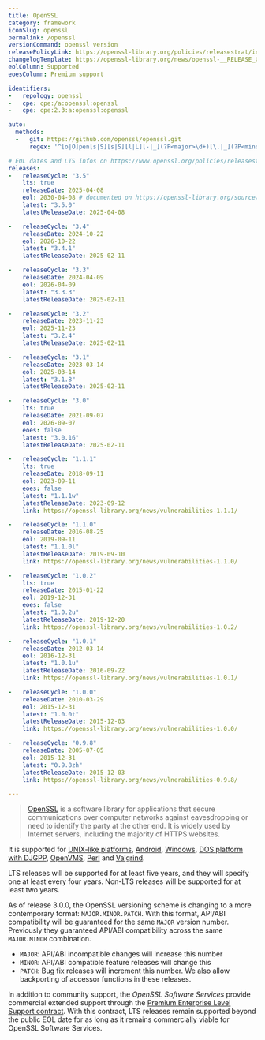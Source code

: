 ```yaml
---
title: OpenSSL
category: framework
iconSlug: openssl
permalink: /openssl
versionCommand: openssl version
releasePolicyLink: https://openssl-library.org/policies/releasestrat/index.html
changelogTemplate: https://openssl-library.org/news/openssl-__RELEASE_CYCLE__-notes/index.html
eolColumn: Supported
eoesColumn: Premium support

identifiers:
-   repology: openssl
-   cpe: cpe:/a:openssl:openssl
-   cpe: cpe:2.3:a:openssl:openssl

auto:
  methods:
  -   git: https://github.com/openssl/openssl.git
      regex: '^[o|O]pen[s|S][s|S][l|L][-|_](?P<major>\d+)[\.|_](?P<minor>\d+)[\.|_](?P<patch>\d+\w{0,2})?$'

# EOL dates and LTS infos on https://www.openssl.org/policies/releasestrat.html
releases:
-   releaseCycle: "3.5"
    lts: true
    releaseDate: 2025-04-08
    eol: 2030-04-08 # documented on https://openssl-library.org/source/
    latest: "3.5.0"
    latestReleaseDate: 2025-04-08

-   releaseCycle: "3.4"
    releaseDate: 2024-10-22
    eol: 2026-10-22
    latest: "3.4.1"
    latestReleaseDate: 2025-02-11

-   releaseCycle: "3.3"
    releaseDate: 2024-04-09
    eol: 2026-04-09
    latest: "3.3.3"
    latestReleaseDate: 2025-02-11

-   releaseCycle: "3.2"
    releaseDate: 2023-11-23
    eol: 2025-11-23
    latest: "3.2.4"
    latestReleaseDate: 2025-02-11

-   releaseCycle: "3.1"
    releaseDate: 2023-03-14
    eol: 2025-03-14
    latest: "3.1.8"
    latestReleaseDate: 2025-02-11

-   releaseCycle: "3.0"
    lts: true
    releaseDate: 2021-09-07
    eol: 2026-09-07
    eoes: false
    latest: "3.0.16"
    latestReleaseDate: 2025-02-11

-   releaseCycle: "1.1.1"
    lts: true
    releaseDate: 2018-09-11
    eol: 2023-09-11
    eoes: false
    latest: "1.1.1w"
    latestReleaseDate: 2023-09-12
    link: https://openssl-library.org/news/vulnerabilities-1.1.1/

-   releaseCycle: "1.1.0"
    releaseDate: 2016-08-25
    eol: 2019-09-11
    latest: "1.1.0l"
    latestReleaseDate: 2019-09-10
    link: https://openssl-library.org/news/vulnerabilities-1.1.0/

-   releaseCycle: "1.0.2"
    lts: true
    releaseDate: 2015-01-22
    eol: 2019-12-31
    eoes: false
    latest: "1.0.2u"
    latestReleaseDate: 2019-12-20
    link: https://openssl-library.org/news/vulnerabilities-1.0.2/

-   releaseCycle: "1.0.1"
    releaseDate: 2012-03-14
    eol: 2016-12-31
    latest: "1.0.1u"
    latestReleaseDate: 2016-09-22
    link: https://openssl-library.org/news/vulnerabilities-1.0.1/

-   releaseCycle: "1.0.0"
    releaseDate: 2010-03-29
    eol: 2015-12-31
    latest: "1.0.0t"
    latestReleaseDate: 2015-12-03
    link: https://openssl-library.org/news/vulnerabilities-1.0.0/

-   releaseCycle: "0.9.8"
    releaseDate: 2005-07-05
    eol: 2015-12-31
    latest: "0.9.8zh"
    latestReleaseDate: 2015-12-03
    link: https://openssl-library.org/news/vulnerabilities-0.9.8/

---
```


> [OpenSSL](https://openssl-library.org/) is a software library for applications that secure
> communications over computer networks against eavesdropping or need to identify the party at the
> other end. It is widely used by Internet servers, including the majority of HTTPS websites.

It is supported for [UNIX-like platforms](https://github.com/openssl/openssl/blob/master/NOTES-UNIX.md),
[Android](https://github.com/openssl/openssl/blob/master/NOTES-ANDROID.md),
[Windows](https://github.com/openssl/openssl/blob/master/NOTES-WINDOWS.md),
[DOS platform with DJGPP](https://github.com/openssl/openssl/blob/master/NOTES-DJGPP.md),
[OpenVMS](https://github.com/openssl/openssl/blob/master/NOTES-VMS.md),
[Perl](https://github.com/openssl/openssl/blob/master/NOTES-PERL.md) and
[Valgrind](https://github.com/openssl/openssl/blob/master/NOTES-VALGRIND.md).

LTS releases will be supported for at least five years, and they will specify one at least every
four years. Non-LTS releases will be supported for at least two years.

As of release 3.0.0, the OpenSSL versioning scheme is changing to a more contemporary format:
`MAJOR.MINOR.PATCH`. With this format, API/ABI compatibility will be guaranteed for the same `MAJOR`
version number. Previously they guaranteed API/ABI compatibility across the same `MAJOR.MINOR`
combination.

- `MAJOR`: API/ABI incompatible changes will increase this number
- `MINOR`: API/ABI compatible feature releases will change this
- `PATCH`: Bug fix releases will increment this number. We also allow backporting of accessor
  functions in these releases.

In addition to community support, the _OpenSSL Software Services_ provide commercial extended
support through the [Premium Enterprise Level Support contract](https://openssl-corporation.org/support/#premium).
With this contract, LTS releases remain supported beyond the public EOL date for as long as it
remains commercially viable for OpenSSL Software Services.
